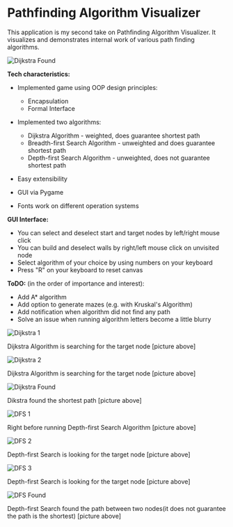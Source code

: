 # Pathfinding Algorithm Visualizer
This application is my second take on Pathfinding Algorithm Visualizer. It visualizes and demonstrates internal work of various path finding algorithms.

![Dijkstra Found](https://user-images.githubusercontent.com/7826894/175387101-363a1058-b923-441c-8df1-d1d5a6b2d23f.png)



**Tech characteristics:**
* Implemented game using OOP design principles:
    * Encapsulation
    * Formal Interface
* Implemented two algorithms:
    * Dijkstra Algorithm - weighted, does guarantee shortest path
    * Breadth-first Search Algorithm - unweighted and does guarantee shortest path
    * Depth-first Search Algorithm - unweighted, does not guarantee shortest path
    
* Easy extensibility
* GUI via Pygame
* Fonts work on different operation systems

**GUI Interface:**
- You can select and deselect start and target nodes by left/right mouse click
- You can build and deselect walls by right/left mouse click on unvisited node
- Select algorithm of your choice by using numbers on your keyboard
- Press "R" on your keyboard to reset canvas


**ToDO:** (in the order of importance and interest):
* Add A* algorithm
* Add option to generate mazes (e.g. with Kruskal's Algorithm)
* Add notification when algorithm did not find any path
* Solve an issue when running algorithm letters become a little blurry


![Dijkstra 1](https://user-images.githubusercontent.com/7826894/175387207-e422efc5-bcea-4316-afd7-cf19e58c08c7.png)

Dijkstra Algorithm is searching for the target node [picture above]

![Dijkstra 2](https://user-images.githubusercontent.com/7826894/175387218-d26b184e-79a2-4784-a993-8d25686a662c.png)

Dijkstra Algorithm is searching for the target node [picture above]

![Dijkstra Found](https://user-images.githubusercontent.com/7826894/175387226-9b59ea50-6b77-4392-a1b4-692671187de6.png)

Dikstra found the shortest path [picture above]

![DFS 1](https://user-images.githubusercontent.com/7826894/175387242-f2d434b4-fc74-4875-b682-cc038bb1d452.png)

Right before running Depth-first Search Algorithm [picture above]

![DFS 2](https://user-images.githubusercontent.com/7826894/175387257-ea3d454e-7013-4868-9bdb-b943faaea141.png)

Depth-first Search is looking for the target node [picture above]

![DFS 3](https://user-images.githubusercontent.com/7826894/175387262-8233124b-904f-4c82-be3d-30c7c6c6e43f.png)

Depth-first Search is looking for the target node [picture above]

![DFS Found](https://user-images.githubusercontent.com/7826894/175387269-3ea6ebb5-ddc2-4b9d-8b57-1fc893f92c10.png)

Depth-first Search found the path between two nodes(it does not guarantee the path is the shortest) [picture above]



